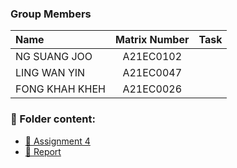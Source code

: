 ### Group Members

| Name                                     | Matrix Number | Task |
| :---------------------------------------- | :-------------: | ------------- |
|NG SUANG JOO        | A21EC0102     |   |
|LING WAN YIN         | A21EC0047     |   |
|FONG KHAH KHEH         | A21EC0026   |     |


### 📂 Folder content:
* [📖 Assignment 4](ass4.ipynb)
* [📖 Report](report.md)
